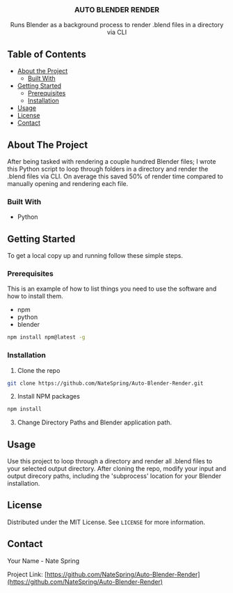 <h3 align="center"><b>AUTO BLENDER RENDER</b></h3>

  <p align="center">Runs Blender as a background process to render .blend files in a directory via CLI</p>



<!-- TABLE OF CONTENTS -->
## Table of Contents

* [About the Project](#about-the-project)
  * [Built With](#built-with)
* [Getting Started](#getting-started)
  * [Prerequisites](#prerequisites)
  * [Installation](#installation)
* [Usage](#usage)
* [License](#license)
* [Contact](#contact)



<!-- ABOUT THE PROJECT -->
## About The Project

After being tasked with rendering a couple hundred Blender files; I wrote this Python script to loop through folders in a directory and render the .blend files via CLI.
On average this saved 50% of render time compared to manually opening and rendering each file.

### Built With

* Python



<!-- GETTING STARTED -->
## Getting Started

To get a local copy up and running follow these simple steps.

### Prerequisites

This is an example of how to list things you need to use the software and how to install them.
* npm
* python
* blender
```sh
npm install npm@latest -g
```

### Installation

1. Clone the repo
```sh
git clone https://github.com/NateSpring/Auto-Blender-Render.git
```
2. Install NPM packages
```sh
npm install
```
3. Change Directory Paths and Blender application path.



<!-- USAGE EXAMPLES -->
## Usage

Use this project to loop through a directory and render all .blend files to your selected output directory. 
After cloning the repo, modify your input and output direcory paths, including the 'subprocess' location for your Blender installation.


<!-- LICENSE -->
## License

Distributed under the MIT License. See `LICENSE` for more information.



<!-- CONTACT -->
## Contact

Your Name - Nate Spring

Project Link: [https://github.com/NateSpring/Auto-Blender-Render](https://github.com/NateSpring/Auto-Blender-Render)




<!-- MARKDOWN LINKS & IMAGES -->
<!-- https://www.markdownguide.org/basic-syntax/#reference-style-links -->
[contributors-shield]: https://img.shields.io/github/contributors/github_username/repo.svg?style=flat-square
[contributors-url]: https://github.com/github_username/repo/graphs/contributors
[forks-shield]: https://img.shields.io/github/forks/github_username/repo.svg?style=flat-square
[forks-url]: https://github.com/github_username/repo/network/members
[stars-shield]: https://img.shields.io/github/stars/github_username/repo.svg?style=flat-square
[stars-url]: https://github.com/github_username/repo/stargazers
[issues-shield]: https://img.shields.io/github/issues/github_username/repo.svg?style=flat-square
[issues-url]: https://github.com/github_username/repo/issues
[license-shield]: https://img.shields.io/github/license/github_username/repo.svg?style=flat-square
[license-url]: https://github.com/github_username/repo/blob/master/LICENSE.txt
[linkedin-shield]: https://img.shields.io/badge/-LinkedIn-black.svg?style=flat-square&logo=linkedin&colorB=555
[linkedin-url]: https://linkedin.com/in/github_username
[product-screenshot]: images/screenshot.png
